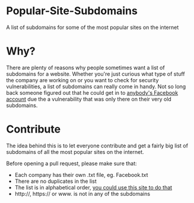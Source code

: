 # Popular-Site-Subdomains
A list of subdomains for some of the most popular sites on the internet

# Why?
There are plenty of reasons why people sometimes want a list of subdomains for a website. Whether you're just curious what type of stuff
the company are working on or you want to check for security vulnerabilities, a list of subdomains can really come in handy. Not so long back
someone figured out that he could get in to [anybody's Facebook account](http://www.anandpraka.sh/2016/03/how-i-could-have-hacked-your-facebook.html) 
due the a vulnerability that was only there on their very old subdomains.

# Contribute
The idea behind this is to let everyone contribute and get a fairly big list of subdomains of all the most popular sites on the internet.

Before opening a pull request, please make sure that:

* Each company has their own .txt file, eg. Facebook.txt
* There are no duplicates in the list
* The list is in alphabetical order, [you could use this site to do that](http://alphabetizer.flap.tv/)
* http://, https:// or www. is not in any of the subdomains
